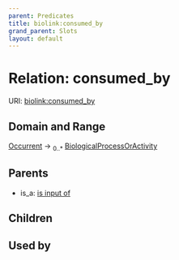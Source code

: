 ```yaml
---
parent: Predicates
title: biolink:consumed_by
grand_parent: Slots
layout: default
---
```


# Relation: consumed_by




URI: [biolink:consumed_by](https://w3id.org/biolink/vocab/consumed_by)

## Domain and Range

[Occurrent](Occurrent.md) ->  <sub>0..\*</sub> [BiologicalProcessOrActivity](BiologicalProcessOrActivity.md)

## Parents

 *  is_a: [is input of](is_input_of.md)

## Children


## Used by

